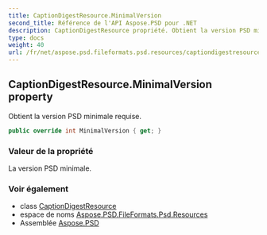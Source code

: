 ```yaml
---
title: CaptionDigestResource.MinimalVersion
second_title: Référence de l'API Aspose.PSD pour .NET
description: CaptionDigestResource propriété. Obtient la version PSD minimale requise.
type: docs
weight: 40
url: /fr/net/aspose.psd.fileformats.psd.resources/captiondigestresource/minimalversion/
---
```

## CaptionDigestResource.MinimalVersion property

Obtient la version PSD minimale requise.

```csharp
public override int MinimalVersion { get; }
```

### Valeur de la propriété

La version PSD minimale.

### Voir également

* class [CaptionDigestResource](../)
* espace de noms [Aspose.PSD.FileFormats.Psd.Resources](../../captiondigestresource/)
* Assemblée [Aspose.PSD](../../../)


